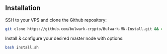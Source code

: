 ## Installation

SSH to your VPS and clone the Github repository:

```bash
git clone https://github.com/bulwark-crypto/Bulwark-MN-Install.git && cd Bulwark-MN-Install
```

Install & configure your desired master node with options:

```bash
bash install.sh 
```
